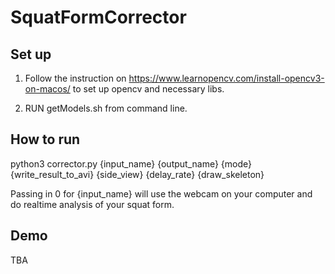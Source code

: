 # SquatFormCorrector


## Set up
1. Follow the instruction on https://www.learnopencv.com/install-opencv3-on-macos/ to set up opencv and necessary libs.

2. RUN getModels.sh from command line.

## How to run
python3 corrector.py {input_name} {output_name} {mode} {write_result_to_avi} {side_view} {delay_rate} {draw_skeleton}

Passing in 0 for {input_name} will use the webcam on your computer and do realtime analysis of your squat form.

## Demo
TBA


